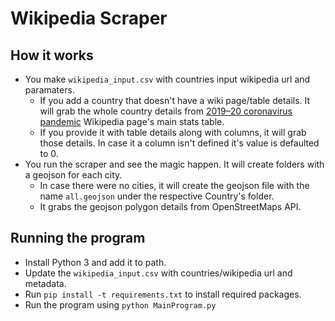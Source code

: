 # Wikipedia Scraper

## How it works

- You make `wikipedia_input.csv` with countries input wikipedia url and paramaters.
    - If you add a country that doesn't have a wiki page/table details. It will grab the whole country details from [2019–20 coronavirus pandemic](https://en.m.wikipedia.org/wiki/2019%E2%80%9320_coronavirus_pandemic) Wikipedia page's main stats table.
    - If you provide it with table details along with columns, it will grab those details. In case it a column isn't defined it's value is defaulted to 0.
- You run the scraper and see the magic happen. It will create folders with a geojson for each city.
    - In case there were no cities, it will create the geojson file with the name `all.geojson` under the respective Country's folder.
    - It grabs the geojson polygon details from OpenStreetMaps API.

## Running the program
- Install Python 3 and add it to path.
- Update the `wikipedia_input.csv` with countries/wikipedia url and metadata.
- Run `pip install -t requirements.txt` to install required packages.
- Run the program using `python MainProgram.py`
